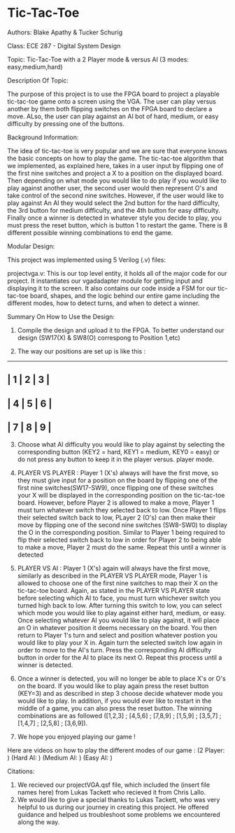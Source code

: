 # Tic-Tac-Toe

Authors: Blake Apathy & Tucker Schurig

Class: ECE 287 - Digital System Design

Topic: Tic-Tac-Toe with a 2 Player mode & versus AI (3 modes: easy,medium,hard)

Description Of Topic: 

The purpose of this project is to use the FPGA board to project a playable tic-tac-toe game onto a screen using the VGA. The user can play versus another by them both flipping switches on the FPGA board to declare a move. ALso, the user can play against an AI bot of hard, medium, or easy difficulty by pressing one of the buttons.


Background Information:

The idea of tic-tac-toe is very popular and we are sure that everyone knows the basic concepts on how to play the game. The tic-tac-toe algorithm that we implemented, as explained here, takes in a user input by flipping one of the first nine switches and project a X to a position on the displayed board. Then depending on what mode you would like to do play if you would like to play against another user, the second user would then represent O's and take control of the second nine switches. However, if the user would like to play against An AI they would select the 2nd button for the hard difficulty, the 3rd button for medium difficulty, and the 4th button for easy difficulty. Finally once a winner is detected in whatever style you decide to play, you must press the reset button, which is button 1 to restart the game. There is 8 different possible winning combinations to end the game. 

Modular Design: 

This project was implemented using 5 Verilog (.v) files:

projectvga.v: This is our top level entity, it holds all of the major code for our project. It instantiates our vgadadapter module for getting input and displaying it to the screen. It also contains our code inside a FSM for our tic-tac-toe board, shapes, and the logic behind our entire game including the different modes, how to detect turns, and when to detect a winner. 

Summary On How to Use the Design:

1. Compile the design and upload it to the FPGA. To better understand our design (SW17(X) & SW8(O) correspong to Position 1,etc)

2. The way our positions are set up is like this :
--------------------
|   1  |   2   |  3 |
--------------------
|  4  |   5   |  6 |
--------------------
|  7  |   8   |  9 |
--------------------
3. Choose what AI difficulty you would like to play against by selecting the corresponding button (KEY2 = hard, KEY1 = medium, KEY0 = easy) or do not press any button to keep it in the player versus. player mode. 

4. PLAYER VS PLAYER : Player 1 (X's) always will have the first move, so they must give input for a position on the board by flipping one of the first nine switches(SW17-SW9), once flipping one of these switches your X will be displayed in the corresponding position on the tic-tac-toe board. However, before Player 2 is allowed to make a move, Player 1 must turn whatever switch they selected back to low. Once Player 1 flips their selected switch back to low, PLayer 2 (O's) can then make their move by flipping one of the second nine switches (SW8-SW0) to display the O in the corresponding position. Similar to Player 1 being required to flip their selected switch back to low in order for Player 2 to being able to make a move, Player 2 must do the same. Repeat this until a winner is detected

5. PLAYER VS AI : Player 1 (X's) again will always have the first move, similarly as described in the PLAYER VS PLAYER mode, Player 1 is allowed to choose one of the first nine switches to map their X on the tic-tac-toe board. Again, as stated in the PLAYER VS PLAYER state before selecting which AI to face, you must turn whichever switch you turned high back to low. After turning this switch to low, you can select which mode you would like to play against either hard, medium, or easy. Once selecting whatever AI you would like to play against, it will place an O in whatever position it deems necessary on the board. You then return to Player 1's turn and select and position whatever postion you would like to play your X in. Again turn the selected switch low again in order to move to the AI's turn. Press the corresponding AI difficulty button in order for the AI to place its next O. Repeat this process until a winner is detected.

6. Once a winner is detected, you will no longer be able to place X's or O's on the board. If you would like to play again press the reset button (KEY=3) and as described in step 3 choose decide whatever mode you would like to play. In addition, if you would ever like to restart in the middle of a game, you can also press the reset button. The winning combinations are as followed ([1,2,3] ; [4,5,6] ; [7,8,9] ; [1,5,9] ; [3,5,7] ; [1,4,7] ; [2,5,8] ; [3,6,9]).

7. We hope you enjoyed playing our game !



Here are videos on how to play the different modes of our game :
(2 Player: )
(Hard AI: )
(Medium AI: )
(Easy AI: )

Citations:
1. We recieved our projectVGA.qsf file, which included the (insert file names here) from Lukas Tackett who recieved it from Chris Lallo.
2. We would like to give a special thanks to Lukas Tackett, who was very helpful to us during our journey in creating this project. He offered guidance and helped us troubleshoot some problems we encountered along the way.




